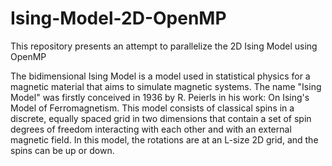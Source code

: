 # Ising-Model-2D-OpenMP
This repository presents an attempt to parallelize the 2D Ising Model using OpenMP 

The bidimensional Ising Model is a model used in statistical physics for a magnetic material that aims to simulate magnetic systems. The name "Ising Model" was firstly conceived in 1936 by R. Peierls in his work: On Ising's Model of Ferromagnetism. This model consists of classical spins in a discrete, equally spaced grid in two dimensions that contain a set of spin degrees of freedom interacting with each other and with an external magnetic field. In this model, the rotations are at an L-size 2D grid, and the spins can be up or down.
